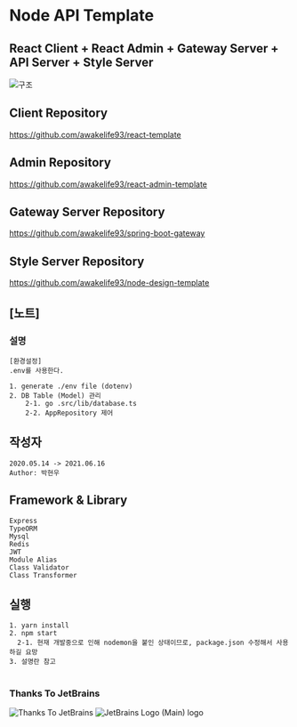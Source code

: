 # Node API Template

## React Client + React Admin + Gateway Server + API Server + Style Server

![구조](https://user-images.githubusercontent.com/20429356/158008003-23315066-bca4-402c-af4e-10d81a886ec7.png)

## Client Repository

https://github.com/awakelife93/react-template

## Admin Repository

https://github.com/awakelife93/react-admin-template

## Gateway Server Repository

https://github.com/awakelife93/spring-boot-gateway

## Style Server Repository

https://github.com/awakelife93/node-design-template

## [노트]

### 설명

```
[환경설정]
.env를 사용한다.

1. generate ./env file (dotenv)
2. DB Table (Model) 관리
    2-1. go .src/lib/database.ts
    2-2. AppRepository 제어
```

## 작성자

```
2020.05.14 -> 2021.06.16
Author: 박현우
```

## Framework & Library

```
Express
TypeORM
Mysql
Redis
JWT
Module Alias
Class Validator
Class Transformer
```

## 실행

```
1. yarn install
2. npm start
  2-1. 현재 개발중으로 인해 nodemon을 붙인 상태이므로, package.json 수정해서 사용하길 요망
3. 설명란 참고
```

#
### Thanks To JetBrains
![Thanks To JetBrains](https://user-images.githubusercontent.com/20429356/156112274-1e0d4de3-b62d-4a67-989b-dadb52a2ff3f.png)
![JetBrains Logo (Main) logo](https://resources.jetbrains.com/storage/products/company/brand/logos/jb_beam.png)

